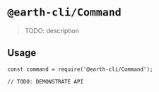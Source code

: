 # `@earth-cli/Command`

> TODO: description

## Usage

```
const command = require('@earth-cli/Command');

// TODO: DEMONSTRATE API
```
